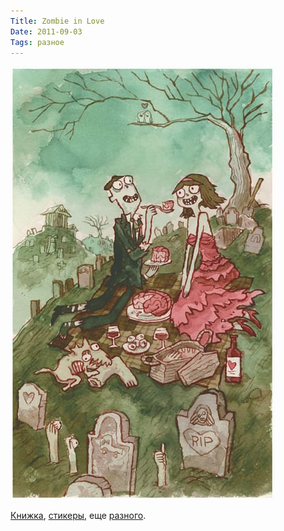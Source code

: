 ```yaml
---
Title: Zombie in Love
Date: 2011-09-03
Tags: разное
---
```


![zombie_in_love.jpg](images/zombie_in_love.jpg)

[Книжка][1], [стикеры][2], еще [разного][3].

[1]: http://www.gallerynucleus.com/detail/12440
[2]: http://www.gallerynucleus.com/detail/12497
[3]: http://www.gallerynucleus.com/artist/scott_campbell